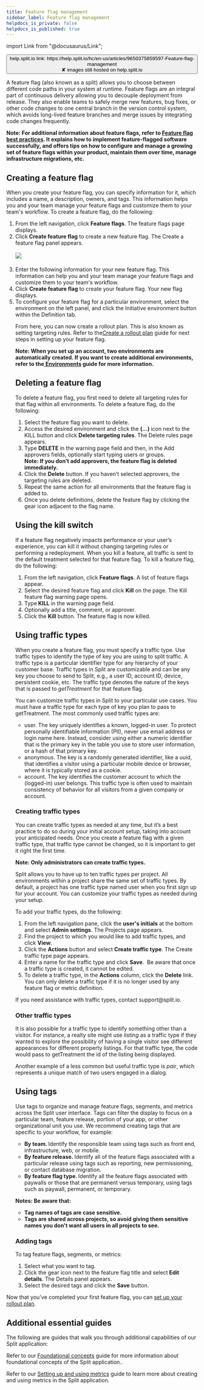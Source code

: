 ```yaml
---
title: Feature flag management
sidebar_label: Feature flag management
helpdocs_is_private: false
helpdocs_is_published: true
---
```


import Link from "@docusaurus/Link";

<p>
  <button style={{borderRadius:'8px', border:'1px', fontFamily:'Courier New', fontWeight:'800', textAlign:'left'}}> help.split.io link: https://help.split.io/hc/en-us/articles/9650375859597-Feature-flag-management <br /> ✘ images still hosted on help.split.io </button>
</p>

<p>
  A feature flag (also known as a split) allows you to choose between different code paths in your system at runtime. Feature flags are an integral part of continuous delivery allowing you to decouple deployment from release. They also enable teams to safely merge new features, bug fixes, or other code changes to one central branch in the version control system, which avoids long-lived feature branches and merge issues by integrating code changes frequently.
</p>
<p>
  <strong>Note: For additional information about feature flags, refer to </strong><a href="https://try.split.io/hubfs/pdfs/oreilly-feature-flag-best-practices/OReilly_and_Split_Feature_Flag_Best_Practices.pdf"><strong>Feature flag best practices</strong></a><strong>. It explains how to implement feature-flagged software successfully, and offers tips on how to configure and manage a growing set of feature flags within your product, maintain them over time, manage infrastructure migrations, etc.</strong>
</p>
<h2 id="creating-a-feature-flag" class="header-anchor">Creating a feature flag</h2>
<p>
  When you create your feature flag, you can specify information for it, which
  includes a name, a description, owners, and tags. This information helps you
  and your team manage your feature flags and customize them to your team's workflow.
  To create a feature flag, do the following:
</p>
<ol>
  <li>
    From the left navigation, click <strong>Feature flags</strong>. The feature
    flags page displays.
  </li>
  <li>
    Click<strong> Create feature flag</strong> to create a new feature flag.
    The Create a feature flag panel appears.<br />
    <br />
    <img src="https://help.split.io/hc/article_attachments/30833091413389" /><br />
    <br />
  </li>
  <li>
    Enter the following information for your new feature flag. This information
    can help you and your team manage your feature flags and customize them to
    your team's workflow.
  </li>
  <li>
    Click <strong>Create feature flag</strong> to create your feature flag. Your
    new flag displays.
  </li>
  <li>
    To configure your feature flag for a particular environment, select the environment
    on the left panel, and click the Initiative environment button within the
    Definition tab.&nbsp;
    <p>
      From here, you can now create a rollout plan. This is also known as setting
      targeting rules. Refer to the<a href="https://help.split.io/hc/en-us/articles/9805284145549-Creating-a-rollout-plan">Create a rollout plan</a>
      guide for next steps in setting up your feature flag.
    </p>
    <p>
      <strong>Note: When you set up an account, two environments are automatically created. If you want to create additional environments, refer to the</strong><a href="https://help.split.io/hc/en-us/articles/360019915771-Environments"> <strong>Environments</strong></a><strong> guide for more information.</strong>
    </p>
    <h2 id="h_01J9G7FAZVSBT8EHX9HXB2W4VT">
      <strong>Deleting a feature flag</strong>
    </h2>
    <p>
      To delete a feature flag, you first need to delete all targeting rules
      for that flag within all environments. To delete a feature flag, do the
      following:
    </p>
    <ol>
      <li>Select the feature flag you want to delete.</li>
      <li>
        Access the desired environment and click the <strong>(...) </strong>icon
        next to the KILL button and click
        <strong>Delete targeting rules</strong>. The Delete rules page appears.
      </li>
      <li>
        Type <strong>DELETE</strong> in the warning page field and then,
        in the Add approvers fields, optionally start typing users or groups.<br />
        <strong>Note: If you don’t add approvers, the feature flag is deleted immediately.&nbsp;</strong>
      </li>
      <li>
        Click the <strong>Delete</strong> button. If you haven’t selected
        approvers, the targeting rules are deleted.
      </li>
      <li>
        Repeat the same action for all environments that the feature flag
        is added to.&nbsp;
      </li>
      <li>
        Once you delete definitions, delete the feature flag by clicking
        the gear icon adjacent to the flag name.
      </li>
    </ol>
    <h2 id="h_01J9G7FAZVQSA4EVM72KTB4H4C">
      <strong>Using the kill switch</strong>
    </h2>
    <p>
      If a feature flag negatively impacts performance or your user’s experience,
      you can kill it without changing targeting rules or performing a redeployment.
      When you kill a feature, all traffic is sent to the default treatment
      selected for that feature flag. To kill a feature flag, do the following:
    </p>
    <ol>
      <li>
        From the left navigation, click <strong>Feature flags</strong>. A
        list of feature flags appear.
      </li>
      <li>
        Select the desired feature flag and click <strong>Kill</strong> on
        the page. The Kill feature flag warning page opens.
      </li>
      <li>
        Type<strong> KILL</strong> in the warning page field.
      </li>
      <li>Optionally add a title, comment, or approver.</li>
      <li>
        Click the <strong>Kill</strong> button. The feature flag is now killed.
      </li>
    </ol>
    <h2 id="h_01J9G7FAZV1GBT2QHD66PG2S7H">
      <strong>Using traffic types</strong>
    </h2>
    <p>
      When you create a feature flag, you must specify a traffic type. Use
      traffic types to identify the type of key you are using to split traffic.
      A traffic type is a particular identifier type for any hierarchy of your
      customer base. Traffic types in Split are customizable and can be any
      key you choose to send to Split, e.g., a user ID, account ID, device,
      persistent cookie, etc. The traffic type denotes the nature of the keys
      that is passed to <em>getTreatment</em> for that feature flag.&nbsp;
    </p>
    <p>
      You can customize traffic types in Split to your particular use cases.
      You must have a traffic type for each type of key you plan to pass to
      getTreatment. The most commonly used traffic types are:
    </p>
    <ul>
      <li>
        user. The key uniquely identifies a known, logged-in user. To protect
        personally identifiable information (PII), never use email address
        or login name here. Instead, consider using either a numeric identifier
        that is the primary key in the table you use to store user information,
        or a hash of that primary key.&nbsp;
      </li>
      <li>
        anonymous. The key is a randomly generated identifier, like a uuid,
        that identifies a visitor using a particular mobile device or browser,
        where it is typically stored as a cookie.
      </li>
      <li>
        account. The key identifies the customer account to which the (logged-in)
        user belongs. This traffic type is often used to maintain consistency
        of behavior for all visitors from a given company or account.
      </li>
    </ul>
    <h3 id="h_01J9G7FAZV6QYZCM2CHXH5Z30F">
      <strong>Creating traffic types</strong>
    </h3>
    <p>
      You can create traffic types as needed at any time, but it’s a best practice
      to do so during your initial account setup, taking into account your
      anticipated needs. Once you create a feature flag with a given traffic
      type, that traffic type cannot be changed, so it is important to get
      it right the first time.
    </p>
    <p>
      <strong>Note: Only administrators can create traffic types.&nbsp;</strong>
    </p>
    <p>
      Split allows you to have up to ten traffic types per project. All environments
      within a project share the same set of traffic types. By default, a project
      has one traffic type named user when you first sign up for your account.
      You can customize your traffic types as needed during your setup.
    </p>
    <p>To add your traffic types, do the following:</p>
    <ol>
      <li>
        From the left navigation pane, click the
        <strong>user's initials</strong> at the bottom and select
        <strong>Admin settings</strong>. The Projects page appears.
      </li>
      <li>
        Find the project to which you would like to add traffic types, and
        click <strong>View</strong>.
      </li>
      <li>
        Click the <strong>Actions</strong> button and select
        <strong>Create traffic type</strong>. The Create traffic type page
        appears.
      </li>
      <li>
        Enter a name for the traffic type and click <strong>Save</strong>.&nbsp;
        Be aware that once a traffic type is created, it cannot be edited.
      </li>
      <li>
        To delete a traffic type, in the <strong>Actions</strong> column,
        click the <strong>Delete</strong> link. You can only delete a traffic
        type if it is no longer used by any feature flag or metric definition.
      </li>
    </ol>
    <p>
      If you need assistance with traffic types, contact
      support@split.io.
    </p>
    <h3 id="h_01J9G7FAZV52GW1W3VXVVJ9Q47">
      <strong>Other traffic types</strong>
    </h3>
    <p>
      It is also possible for a traffic type to identify something other than
      a visitor. For instance, a realty site might use <em>listing</em> as
      a traffic type if they wanted to explore the possibility of having a
      single visitor see different appearances for different property listings.
      For that traffic type, the code would pass to getTreatment the id of
      the listing being displayed.
    </p>
    <p>
      Another example of a less common but useful traffic type is <em>pair</em>,
      which represents a unique match of two users engaged in a dialog.&nbsp;
    </p>
    <h2 id="h_01J9G7FAZWPXDSJ68Y7BMKJ6KX">
      <strong>Using tags</strong>
    </h2>
    <p>
      Use tags to organize and manage feature flags, segments, and metrics
      across the Split user interface. Tags can filter the display to focus
      on a particular team, feature release, portion of your app, or other
      organizational unit you use. We recommend creating tags that are specific
      to your workflow, for example:
    </p>
    <ul>
      <li>
        <strong>By team. </strong>Identify the responsible team using tags
        such as front end, infrastructure, web, or mobile.
      </li>
      <li>
        <strong>By feature release. </strong>Identify all of the feature
        flags associated with a particular release using tags such as reporting,
        new permissioning, or contact database migration.
      </li>
      <li>
        <strong>By feature flag type. </strong>Identify all the feature flags
        associated with paywalls or those that are permanent versus temporary,
        using tags such as paywall, permanent, or temporary.
      </li>
    </ul>
    <p>
      <strong>Notes: Be aware that:</strong>
    </p>
    <ul>
      <li>
        <strong>Tag names of tags are case sensitive.</strong>
      </li>
      <li>
        <strong>Tags are shared across projects, so avoid giving them sensitive names you don't want all users in all projects to see.</strong>
      </li>
    </ul>
    <h3 id="h_01J9G7FAZW7JHQVEFFCHVY3GCR">
      Adding tags
    </h3>
    <p>To tag feature flags, segments, or metrics:</p>
    <ol>
      <li>Select what you want to tag.</li>
      <li>
        Click the gear icon next to the feature flag title and select<strong> Edit details</strong>.
        The Details panel appears.&nbsp;
      </li>
      <li>
        Select the desired tags and click the <strong>Save</strong> button.
      </li>
    </ol>
  </li>
</ol>
<p>
  Now that you've completed your first feature flag, you can <a href="https://help.split.io/hc/en-us/articles/9805284145549-Creating-a-rollout-plan" target="_self">set up your rollout plan</a>.
</p>
<h2 id="additional-essential-guides" class="header-anchor">Additional essential guides</h2>
<p>
  The following are guides that walk you through additional capabilities of our
  Split application:
</p>
<p>
  Refer to our
  <a href="https://help.split.io/hc/en-us/articles/9648555765133-Foundational-concepts" target="_self">Foundational concepts</a>
  guide for more information about foundational concepts of the Split application..
</p>
<p>
  Refer to our
  <a href="https://help.split.io/hc/en-us/articles/9652327065485-Setting-up-and-using-metrics" target="_self">Setting up and using metrics</a>
  guide to learn more about creating and using metrics in the Split application.
</p>
